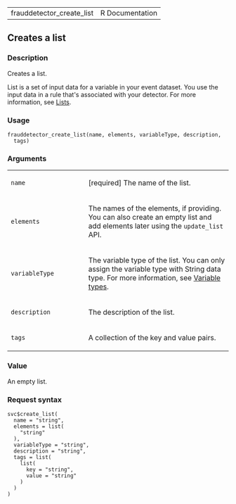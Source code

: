 <table style="width: 100%;">
<tbody>
<tr class="odd">
<td>frauddetector_create_list</td>
<td style="text-align: right;">R Documentation</td>
</tr>
</tbody>
</table>

## Creates a list

### Description

Creates a list.

List is a set of input data for a variable in your event dataset. You
use the input data in a rule that's associated with your detector. For
more information, see
[Lists](https://docs.aws.amazon.com/frauddetector/latest/ug/lists.html).

### Usage

    frauddetector_create_list(name, elements, variableType, description,
      tags)

### Arguments

<table>
<colgroup>
<col style="width: 35%" />
<col style="width: 65%" />
</colgroup>
<tbody>
<tr class="odd">
<td><code id="frauddetector_create_list_:_name">name</code></td>
<td><p>[required] The name of the list.</p></td>
</tr>
<tr class="even">
<td><code id="frauddetector_create_list_:_elements">elements</code></td>
<td><p>The names of the elements, if providing. You can also create an
empty list and add elements later using the <code>update_list</code>
API.</p></td>
</tr>
<tr class="odd">
<td><code
id="frauddetector_create_list_:_variableType">variableType</code></td>
<td><p>The variable type of the list. You can only assign the variable
type with String data type. For more information, see <a
href="https://docs.aws.amazon.com/frauddetector/latest/ug/create-a-variable.html#variable-types">Variable
types</a>.</p></td>
</tr>
<tr class="even">
<td><code
id="frauddetector_create_list_:_description">description</code></td>
<td><p>The description of the list.</p></td>
</tr>
<tr class="odd">
<td><code id="frauddetector_create_list_:_tags">tags</code></td>
<td><p>A collection of the key and value pairs.</p></td>
</tr>
</tbody>
</table>

### Value

An empty list.

### Request syntax

    svc$create_list(
      name = "string",
      elements = list(
        "string"
      ),
      variableType = "string",
      description = "string",
      tags = list(
        list(
          key = "string",
          value = "string"
        )
      )
    )
